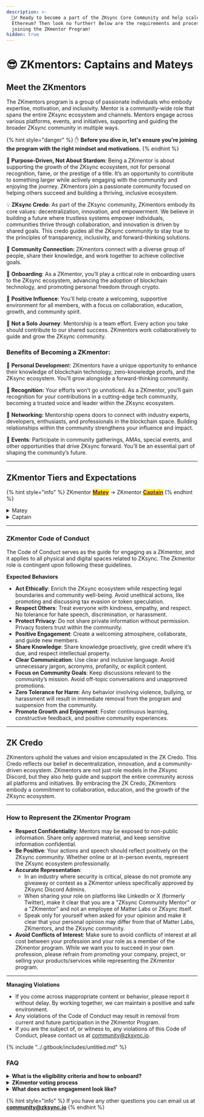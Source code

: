 ```yaml
---
description: >-
  🧙‍♂️ Ready to become a part of the ZKsync Core Community and help scale
  Ethereum? Then look no further! Below are the requirements and process for
  joining the ZKmentor Program!
hidden: true
---
```


# 😎 ZKmentors: Captains and Mateys

## Meet the ZKmentors&#x20;

The ZKmentors program is a group of passionate individuals who embody expertise, motivation, and inclusivity. Mentor is a community-wide role that spans the entire ZKsync ecosystem and channels. Mentors engage across various platforms, events, and initiatives, supporting and guiding the broader ZKsync community in multiple ways.

{% hint style="danger" %}
✋ **Before you dive in, let's ensure you're joining the program with the right mindset and motivations.**
{% endhint %}

🧠 **Purpose-Driven, Not About Stardom**: Being a ZKmentor is about supporting the growth of the ZKsync ecosystem, not for personal recognition, fame, or the prestige of a title. It’s an opportunity to contribute to something larger while actively engaging with the community and enjoying the journey. ZKmentors join a passionate community focused on helping others succeed and building a thriving, inclusive ecosystem.

💡 **ZKsync Credo**: As part of the ZKsync community, ZKmentors embody its core values: decentralization, innovation, and empowerment. We believe in building a future where trustless systems empower individuals, communities thrive through collaboration, and innovation is driven by shared goals. This credo guides all the ZKsync community to stay true to the principles of transparency, inclusivity, and forward-thinking solutions.

🤝 **Community Connection:** ZKmentors connect with a diverse group of people, share their knowledge, and work together to achieve collective goals.

🌱 **Onboarding**: As a ZKmentor, you’ll play a critical role in onboarding users to the ZKsync ecosystem, advancing the adoption of blockchain technology, and promoting personal freedom through crypto.

🙂 **Positive Influence**: You'll help create a welcoming, supportive environment for all members, with a focus on collaboration, education, growth, and community spirit.

🚫 **Not a Solo Journey**: Mentorship is a team effort. Every action you take should contribute to our shared success. ZKmentors work collaboratively to guide and grow the ZKsync community.

### **Benefits of Becoming a ZKmentor**:

👤 **Personal Developmen**t: ZKmentors have a unique opportunity to enhance their knowledge of blockchain technology, zero-knowledge proofs, and the ZKsync ecosystem. You’ll grow alongside a forward-thinking community.

🤗 **Recognition:** Your efforts won’t go unnoticed. As a ZKmentor, you’ll gain recognition for your contributions in a cutting-edge tech community, becoming a trusted voice and leader within the ZKsync ecosystem.

🔗 **Networking:** Mentorship opens doors to connect with industry experts, developers, enthusiasts, and professionals in the blockchain space. Building relationships within the community strengthens your influence and impact.

🎉 **Events**: Participate in community gatherings, AMAs, special events, and other opportunities that drive ZKsync forward. You’ll be an essential part of shaping the community’s future.

***

## **ZKmentor Tiers and Expectations**

{% hint style="info" %}
ZKmentor [<mark style="color:purple;">**Matey**</mark>](zk-mentor.md#matey) → ZKmentor [<mark style="color:purple;">**Captain**</mark>](zk-mentor.md#captain)
{% endhint %}

<details>

<summary>Matey</summary>

Individuals who have actively contributed for several months and demonstrated proficiency in community skills.

**Scope:** Mateys focus on maintaining a positive environment in individual channels, managing smaller-scale discussions, and helping newcomers acclimate.

**Expectations:**&#x20;

* Knowledge of the ZKCredo, ZKsync Community Hub docs and of all Community channels, their uses and community roles.
* Serve as a direct contact point for onboarding new community members across social media and Discord.&#x20;
* Actively participate to discussions and activities, ensuring productive and positive conversations.
* Provide first-line support for user queries, ensuring questions and concerns are addressed promptly.
* Report scams, bugs, or any issues in the channels to maintain community safety.&#x20;
* Participate in the voting process for new Matey.

**Privileges:**&#x20;

* Monthly featured participation in community calls.&#x20;
* Access to exclusive community and ecosystem events and the opportunities.
* Can participate to the ZKsync Community Program

</details>

<details>

<summary>Captain</summary>

Long term contributors showcasing leadership within the ZKsync ecosystem.&#x20;

**Scope:** Captains take the lead on key initiatives and work closely with Discord Admins. They support channels and are responsible for community projects and partnerships.&#x20;

**Expectations:**&#x20;

* Knowledge of the [ZKCredo](zk-mentor.md#zk-credo), ZKsync Community Hub docs and of all Community channels, their uses and community roles.&#x20;
* Lead community events, AMAs, and strategic community calls, fostering high-level engagement.
* Mentor and guide Mateys, offering strategic direction for community initiatives.&#x20;
* Drive cross-platform community campaigns and represent ZKsync in broader ecosystem initiatives.&#x20;
* Take responsibility for the success of exclusive community projects or initiatives.&#x20;
* Participate in the voting process for new Matey and Captains.&#x20;

**Privileges:**&#x20;

* Involvement in community decision-making processes.&#x20;
* Leadership in workshops and access to community and ecosystem events and the opportunities.
* A clear pathway to higher leadership roles on the broader ecosystem.&#x20;
* Can participate to the ZKsync Community Program

</details>

***

### ZKmentor Code of Conduct

The Code of Conduct serves as the guide for engaging as a ZKmentor, and it applies to all physical and digital spaces related to ZKsync. The Zkmentor role is contingent upon following these guidelines.

**Expected Behaviors**&#x20;

* **Act Ethically**: Enrich the ZKsync ecosystem while respecting legal boundaries and community well-being. Avoid unethical actions, like promoting and discussing tax evasion or token speculation.
* **Respect Others**: Treat everyone with kindness, empathy, and respect. No tolerance for hate speech, discrimination, or harassment.&#x20;
* **Protect Privacy**: Do not share private information without permission. Privacy fosters trust within the community.&#x20;
* **Positive Engagement**: Create a welcoming atmosphere, collaborate, and guide new members.&#x20;
* **Share Knowledge**: Share knowledge proactively, give credit where it’s due, and respect intellectual property.&#x20;
* **Clear Communication**: Use clear and inclusive language. Avoid unnecessary jargon, acronyms, profanity, or explicit content.&#x20;
* **Focus on Community Goals**: Keep discussions relevant to the community’s mission. Avoid off-topic conversations and unapproved promotions.&#x20;
* **Zero Tolerance for Harm**: Any behavior involving violence, bullying, or harassment will result in immediate removal from the program and suspension from the community.&#x20;
* **Promote Growth and Enjoyment**: Foster continuous learning, constructive feedback, and positive community experiences.

***

## **ZK Credo**&#x20;

ZKmentors uphold the values and vision encapsulated in the ZK Credo. This Credo reflects our belief in decentralization, innovation, and a community-driven ecosystem. ZKmentors are not just role models in the ZKsync Discord, but they also help guide and support the entire community across all platforms and initiatives. By embracing the ZK Credo, ZKmentors embody a commitment to collaboration, education, and the growth of the ZKsync ecosystem.

***

### **How to Represent the ZKmentor Program**

* **Respect Confidentiality**: Mentors may be exposed to non-public information. Share only approved material, and keep sensitive information confidential.&#x20;
* **Be Positive**: Your actions and speech should reflect positively on the ZKsync community. Whether online or at in-person events, represent the ZKsync ecosystem professionally.&#x20;
* **Accurate Representation**:&#x20;
  * In an industry where security is critical, please do not promote any giveaway or contest as a ZKmentor unless specifically approved by ZKsync Discord Admins.
  * When sharing your role on platforms like LinkedIn or X (formerly Twitter), make it clear that you are a "ZKsync Community Mentor" or a "ZKmentor" and not an employee of Matter Labs or ZKsync itself.
  * Speak only for yourself when asked for your opinion and make it clear that your personal opinion may differ from that of Matter Labs, ZKmentors, and the ZKsync community.
* **Avoid Conflicts of Interest**: Make sure to avoid conflicts of interest at all cost between your profession and your role as a member of the ZKmentor program. While we want you to succeed in your own profession, please refrain from promoting your company, project, or selling your products/services while representing the ZKmentor program.

***

**Managing Violations**

* If you come across inappropriate content or behavior, please report it without delay. By working together, we can maintain a positive and safe environment.
* Any violations of the Code of Conduct may result in removal from current and future participation in the ZKmentor Program.
* If you are the subject of, or witness to, any violations of this Code of Conduct, please contact us at [community@zksync.io](mailto:community@zksync.io).

{% include "../.gitbook/includes/untitled.md" %}

### FAQ

<details>

<summary><strong>What is the eligibility criteria and how to onboard?</strong></summary>

**Matey eligibility criteria:**

* Active in the community for at least 3 months.
* Demonstrated engagement and helpfulness.
* Must be nominated and endorsed by two Captains.
* Must have the Verified Level 2 role on Discord
* [Onboarding Link.](https://forms.gle/hWxkwRKpV9VzL1TE9)

**Captain eligibility criteria:**

* Active as a Matey for at least 6 months.
* Proven track record of leadership and community engagement.
* Must be nominated and endorsed by at least two Discord Admins. or Captains.
* [Onboarding Link.](https://forms.gle/92uf1Nt6TMnTpRqHA)

All applications will be reviewed and voted.

</details>

<details>

<summary><strong>ZKmentor voting process</strong></summary>

**Matey Voting Process:**&#x20;

* Community Moderators, Captains and Mateys vote anonymously&#x20;
* At least 50% participation of eligible voters must cast a vote&#x20;
* Candidate must receive at lest 66% of the votes in favor

**Captain Voting Process:**&#x20;

* Discord Admins, Community Moderators and Captains vote anonymously&#x20;
* At least 50% participation of eligible voters must cast a vote&#x20;
* Candidate must receive at lest 66% of the votes in favor

</details>

<details>

<summary><strong>What does active engagement look like?</strong></summary>

Take a look at [Discord Best Practices](https://matterlabs.gitbook.io/zksync-community-hub/the-community/discord-best-practices) first.

**Captains Expectations**

* Host and facilitate events, AMAs, or key initiatives across platforms like Discord and social media.
* Lead discussions to drive engagement and meaningful interactions within the community.
* Actively participate in community activities.
* Mentor Mateys and support their growth within the community.
* Promote a positive and constructive environment by fostering respectful communication and resolving conflicts diplomatically.

#### **Mateys Expectations**

* Engage actively in discussions on Discord and social media, contributing to a lively and inclusive atmosphere.
* Actively participate in community activities.
* Assist with onboarding new members, providing support and guidance as they integrate into the community.
* Promote a positive and constructive environment through respectful engagement and collaboration.

We fully understand that people have a life outside of ZKsync and the ZKmentor program and therefore we do not expect people to spend all their time as a ZKmentor nor do we recommend it. However, we expect participants to maintain the same activity level throughout. This means that becoming a ZKmentor  isn't an end goal, but it's rather here where the fun begins!

If you’re not able to to dedicate sufficient time to the ZKmentor Program we would suggest you wait before applying until you’re in a position where you have more time to dedicate.

</details>

{% hint style="info" %}
If you have any other questions you can email us at [**community@zksync.io**](mailto:community@zksync.io)
{% endhint %}
